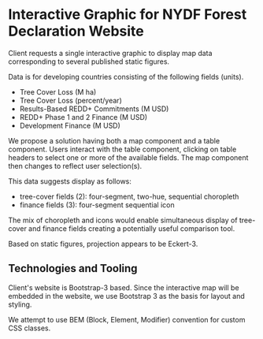 # Interactive Graphic for NYDF Forest Declaration Website

Client requests a single interactive graphic to display map data corresponding to several published static figures.

Data is for developing countries consisting of the following fields (units).

- Tree Cover Loss (M ha)
- Tree Cover Loss (percent/year)
- Results-Based REDD+ Commitments (M USD)
- REDD+ Phase 1 and 2 Finance (M USD)
- Development Finance (M USD)

We propose a solution having both a map component and a table component. Users interact with the table component, clicking on table headers to select one or more of the available fields. The map component then changes to reflect user selection(s).

This data suggests display as follows:

- tree-cover fields (2): four-segment, two-hue, sequential choropleth
- finance fields (3): four-segment sequential icon

The mix of choropleth and icons would enable simultaneous display of tree-cover and finance fields creating a potentially useful comparison tool.

Based on static figures, projection appears to be Eckert-3.

## Technologies and Tooling

Client's website is Bootstrap-3 based. Since the interactive map will be embedded in the website, we use Bootstrap 3 as the basis for layout and styling.

We attempt to use BEM (Block, Element, Modifier) convention for custom CSS classes.

Rendering of both table and map will be completely browser (DOM) based. Implementation will require only a single JavaScript file and div tag.

This is a NodeJS application employing Handlebars templating and Webpack/Babel to produce one final browser-ready JS file.

We use [AMCharts](https://www.amcharts.com/javascript-maps/) as the basis for this project.

Linting is against [Airbnb](https://github.com/airbnb/javascript/tree/master/packages/eslint-config-airbnb).

## Data

Source data is an Excel Workbook. Our approach is to use a script (convert-tsv-to-json.js) to read this data and do as much processing as possible, resulting in a self-contained JSON file (dataset.json) that can be import'ed into the browser-side script.

## Installation and Execution

Clone this repo and run ```npm i``` to install node_modules.

```npm run start:dev``` To start a browser-synced development server.

```npm run start:webpack``` To run the Webpack watcher.


## TODOs

- [x] Set up basic Bootstrap 3 project in 'public' directory.
- [x] Copy data from source-data Excel workbook into a TSV file ('countries.csv').
- [x] Write a script ('convert-tsv-to-json.js') to pull only the relevant data from 'countries.csv' and save it into a JSON file ('data.json'). Webpack can then include the data in the client JS bundle.
- [x] Create 'src' directory to contain client-side JS and SCSS files. Use entry point 'src/index.js'. Set up Webpack/Babel to bundle from this entry point and write output JS and CSS files into 'public/assets'.
- [x] Create basic Bootstrap 3 page
- [x] Include map files.
- [x] Draw table.
- [x] Draw map.
- [x] Include event listeners to respond to table-header clicks.
- [x] Modify choropleth in response to clicks on headers for tree-cover loss.
- [ ] Modify icons in response to clicks on financial headers.
- [ ] Highlight active table headers.
